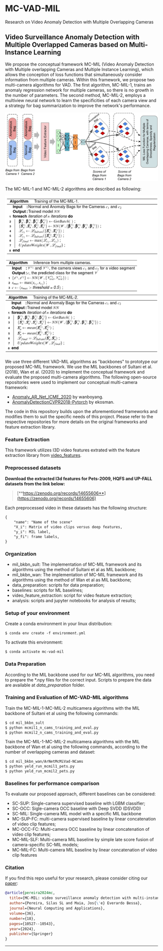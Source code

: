 # MC-VAD-MIL
Research on Video Anomaly Detection with Multiple Overlapping Cameras

## Video Surveillance  Anomaly  Detection  with  Multiple  Overlapped  Cameras  based  on  Multi-Instance  Learning

We propose the conceptual framework MC-MIL (Video Anomaly Detection with Multiple overlapping Cameras and Multiple Instance Learning), which allows the conception of loss functions that simultaneously consider information from multiple cameras. Within this framework, we propose two multi-camera algorithms for VAD. The first algorithm, MC-MIL-1, trains an anomaly regression network for multiple cameras, so there is no growth in the number of parameters. The second method, MC-MIL-2, employs a multiview neural network to learn the specificities of each camera view and a strategy for bag summarization to improve the network's performance.

![MC-MIL Framework](MCMIL-Framework.png)

The MC-MIL-1 and MC-MIL-2 algorithms are described as following:

![MC-MIL-1 Algorithm](MCMIL1-Algorithm.png)
![MC-MIL-2 Algorithm](MCMIL2-Algorithm.png)



We use three different VAD-MIL algorithms as "backbones" to prototype our proposed MC-MIL framework.  We use the MIL backbones of Sultani et al. (2018), Wan et al. (2020) to implement the conceptual framework and evaluate the proposed multi-camera algorithms. The following open-source repositories were used to implement our conceptual multi-camera framework:

* [Anomaly_AR_Net_ICME_2020](https://github.com/wanboyang/Anomaly_AR_Net_ICME_2020) by wanboyang.
* [AnomalyDetectionCVPR2018-Pytorch](https://github.com/ekosman/AnomalyDetectionCVPR2018-Pytorch/tree/main) by ekosman.

The code in this repository builds upon the aforementioned frameworks and modifies them to suit the specific needs of this project. 
Please refer to the respective repositories for more details on the original frameworks and feature extraction library.

### Feature Extraction

This framework utilizes I3D video features extrated with the feature extraction library from [video_features](https://github.com/v-iashin/video_features).


### Preprocessed datasets

**Download the extracted I3d features for Pets-2009, HQFS and UP-FALL datasets from the link below:**

> [**https://zenodo.org/records/14655606**](https://zenodo.org/records/14655606)

Each preprocessed video in these datasets has the following structure:
```
{
    "name": "Name of the scene"
    "X_i": Matrix of video clips versus deep features,
    "y_i": MIL label,
    "y_fi": frame labels,
}
```

### Organization

- mil_bkbn_sult: The implementation of MC-MIL framework and its algorithms using the method of Sultani et al as MIL backbone;
- mil_bkbn_wan: The implementation of MC-MIL framework and its algorithms using the method of Wan et al as MIL backbone;
- data_preparation: scripts for data preparation;
- baselines: scripts for ML baselines;
- video_feature_extraction: script for video feature extraction;
- analysis: scripts and jupyter notebooks for analysis of results;

### Setup of your environment

Create a conda environment in your linux distribution:

```
$ conda env create -f environment.yml
```

To activate this environment:

```
$ conda activate mc-vad-mil
```

### Data Preparation

According to the MIL backbone used for our MC-MIL algorithms, you need to prepare the *.npy files for the correct input.
Scripts to prepare the data are available at *data_preparation* folder.

### Training and Evaluation of MC-VAD-MIL algorithms

Train the MC-MIL-1-MC-MIL-2 multicamera algorithms with the MIL backbone of Sultani et al using the following commands:

```
$ cd mil_bkbn_sult
$ python mcmil1_n_cams_training_and_eval.py
$ python mcmil2_n_cams_training_and_eval.py
```

Train the MC-MIL-1-MC-MIL-2 multicamera algorithms with the MIL backbone of Wan et al using the following commands, according to the number of overlapping cameras and dataset:

```
$ cd mil_bkbn_wan/ArNetMcMiVad-NCams
$ python yeld_run_mcmil1_pets.py
$ python yeld_run_mcmil2_pets.py
```


### Baselines for performance comparison

To evaluate our proposed approach, different baselines can be considered:

- SC-SUP: Single-camera supervised baseline with LGBM classifier;
- SC-OCC: Sigle-camera OCC baseline with Deep SVDD (DSVDD)
- SC-MIL: Single-camera MIL model with a specific MIL backbone
- MC-SUP-FC: multi-camera supervised baseline by linear concatenation of video clip features;
- MC-OCC-FC: Multi-camera OCC baseline by linear concatenation of video clip features;
- MC-MIL-SLF: Multi-camera MIL baseline by simple late score fusion of camera-specific SC-MIL models;
- MC-MIL-FC: Multi-camera MIL baseline by linear concatenation of video clip features

### Citation

If you find this repo useful for your research, please consider citing our [paper]([https://github.com/wanboyang/Anomaly_AR_Net_ICME_2020](https://link.springer.com/article/10.1007/s00521-024-09611-3)):

```bibtex
@article{pereira2024mc,
  title={MC-MIL: video surveillance anomaly detection with multi-instance learning and multiple overlapped cameras},
  author={Pereira, Silas SL and Maia, Jos{\'e} Everardo Bessa},
  journal={Neural Computing and Applications},
  volume={36},
  number={18},
  pages={10527--10543},
  year={2024},
  publisher={Springer}
}
```
---


